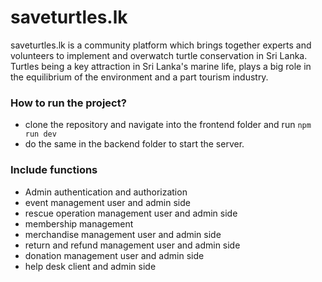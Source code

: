 # saveturtles.lk

saveturtles.lk is a community platform which brings together experts and volunteers to implement and overwatch turtle conservation in Sri Lanka. Turtles being a key attraction in Sri Lanka's marine life, plays a big role in the equilibrium of the environment and a part tourism industry.

### How to run the project?
- clone the repository and navigate into the frontend folder and run ``` npm run dev ```
- do the same in the backend folder to start the server.

### Include functions
- Admin authentication and authorization
- event management user and admin side
- rescue operation management user and admin side
- membership management
- merchandise management user and admin side
- return and refund management user and admin side
- donation management user and admin side
- help desk client and admin side
